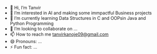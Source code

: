 - 👋 Hi, I’m Tanvir
- 👀 I’m interested in AI and making some immpactful Business projects
- 🌱 I’m currently learning Data Structures in C and OOPsin Java and Python Programming
- 💞️ I’m looking to collaborate on ...
- 📫 How to reach me tanvirkanoje09@gmail.com
- 😄 Pronouns: ...
- ⚡ Fun fact: ...

<!---
9tanvir/9tanvir is a ✨ special ✨ repository because its `README.md` (this file) appears on your GitHub profile.
You can click the Preview link to take a look at your changes.
--->

